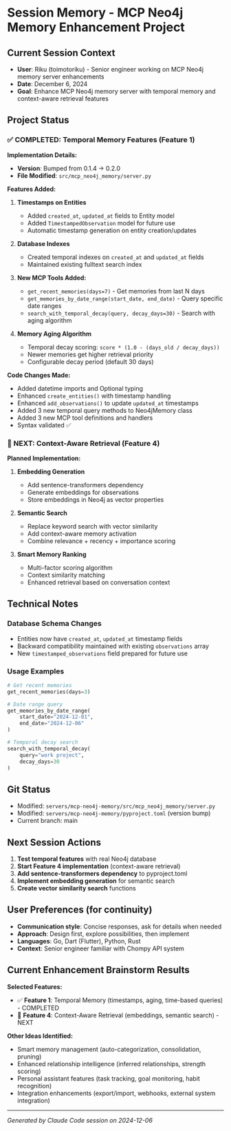 # Session Memory - MCP Neo4j Memory Enhancement Project

## Current Session Context
- **User**: Riku (toimotoriku) - Senior engineer working on MCP Neo4j memory server enhancements
- **Date**: December 6, 2024
- **Goal**: Enhance MCP Neo4j memory server with temporal memory and context-aware retrieval features

## Project Status

### ✅ COMPLETED: Temporal Memory Features (Feature 1)
**Implementation Details:**
- **Version**: Bumped from 0.1.4 → 0.2.0
- **File Modified**: `src/mcp_neo4j_memory/server.py`

**Features Added:**
1. **Timestamps on Entities**
   - Added `created_at`, `updated_at` fields to Entity model
   - Added `TimestampedObservation` model for future use
   - Automatic timestamp generation on entity creation/updates

2. **Database Indexes**
   - Created temporal indexes on `created_at` and `updated_at` fields
   - Maintained existing fulltext search index

3. **New MCP Tools Added:**
   - `get_recent_memories(days=7)` - Get memories from last N days
   - `get_memories_by_date_range(start_date, end_date)` - Query specific date ranges  
   - `search_with_temporal_decay(query, decay_days=30)` - Search with aging algorithm

4. **Memory Aging Algorithm**
   - Temporal decay scoring: `score * (1.0 - (days_old / decay_days))`
   - Newer memories get higher retrieval priority
   - Configurable decay period (default 30 days)

**Code Changes Made:**
- Added datetime imports and Optional typing
- Enhanced `create_entities()` with timestamp handling
- Enhanced `add_observations()` to update `updated_at` timestamps
- Added 3 new temporal query methods to Neo4jMemory class
- Added 3 new MCP tool definitions and handlers
- Syntax validated ✅

### 🔄 NEXT: Context-Aware Retrieval (Feature 4)
**Planned Implementation:**
1. **Embedding Generation**
   - Add sentence-transformers dependency
   - Generate embeddings for observations
   - Store embeddings in Neo4j as vector properties

2. **Semantic Search**
   - Replace keyword search with vector similarity
   - Add context-aware memory activation
   - Combine relevance + recency + importance scoring

3. **Smart Memory Ranking**
   - Multi-factor scoring algorithm
   - Context similarity matching
   - Enhanced retrieval based on conversation context

## Technical Notes

### Database Schema Changes
- Entities now have `created_at`, `updated_at` timestamp fields
- Backward compatibility maintained with existing `observations` array
- New `timestamped_observations` field prepared for future use

### Usage Examples
```python
# Get recent memories
get_recent_memories(days=3)

# Date range query
get_memories_by_date_range(
    start_date="2024-12-01", 
    end_date="2024-12-06"
)

# Temporal decay search
search_with_temporal_decay(
    query="work project", 
    decay_days=30
)
```

## Git Status
- Modified: `servers/mcp-neo4j-memory/src/mcp_neo4j_memory/server.py`
- Modified: `servers/mcp-neo4j-memory/pyproject.toml` (version bump)
- Current branch: main

## Next Session Actions
1. **Test temporal features** with real Neo4j database
2. **Start Feature 4 implementation** (context-aware retrieval)
3. **Add sentence-transformers dependency** to pyproject.toml
4. **Implement embedding generation** for semantic search
5. **Create vector similarity search** functions

## User Preferences (for continuity)
- **Communication style**: Concise responses, ask for details when needed
- **Approach**: Design first, explore possibilities, then implement
- **Languages**: Go, Dart (Flutter), Python, Rust
- **Context**: Senior engineer familiar with Chompy API system

## Current Enhancement Brainstorm Results
**Selected Features:**
- ✅ **Feature 1**: Temporal Memory (timestamps, aging, time-based queries) - COMPLETED
- 🔄 **Feature 4**: Context-Aware Retrieval (embeddings, semantic search) - NEXT

**Other Ideas Identified:**
- Smart memory management (auto-categorization, consolidation, pruning)
- Enhanced relationship intelligence (inferred relationships, strength scoring)
- Personal assistant features (task tracking, goal monitoring, habit recognition)
- Integration enhancements (export/import, webhooks, external system integration)

---
*Generated by Claude Code session on 2024-12-06*